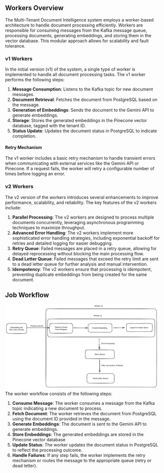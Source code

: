 ## Workers Overview
The Multi-Tenant Document Intelligence system employs a worker-based architecture to handle document processing efficiently. Workers are responsible for consuming messages from the Kafka message queue, processing documents, generating embeddings, and storing them in the vector database. This modular approach allows for scalability and fault tolerance.

### v1 Workers
In the initial version (v1) of the system, a single type of worker is implemented to handle all document processing tasks. The v1 worker performs the following steps:
1. **Message Consumption**: Listens to the Kafka topic for new document messages.
2. **Document Retrieval**: Fetches the document from PostgreSQL based on the message.
3. **Generation of Embeddings**: Sends the document to the Gemini API to generate embeddings.
4. **Storage**: Stores the generated embeddings in the Pinecone vector database, tagged with the tenant ID.
5. **Status Update**: Updates the document status in PostgreSQL to indicate completion.

#### Retry Mechanism
The v1 worker includes a basic retry mechanism to handle transient errors when communicating with external services like the Gemini API or Pinecone. If a request fails, the worker will retry a configurable number of times before logging an error.

### v2 Workers
The v2 version of the workers introduces several enhancements to improve performance, scalability, and reliability. The key features of the v2 workers include:
1. **Parallel Processing**: The v2 workers are designed to process multiple documents concurrently, leveraging asynchronous programming techniques to maximize throughput.
2. **Advanced Error Handling**: The v2 workers implement more sophisticated error handling strategies, including exponential backoff for retries and detailed logging for easier debugging.
3. **Retry Queue**: Failed messages are placed in a retry queue, allowing for delayed reprocessing without blocking the main processing flow.
4. **Dead Letter Queue**: Failed messages that exceed the retry limit are sent to a dead letter queue for further analysis and manual intervention.
5. **Idempotency**: The v2 workers ensure that processing is idempotent, preventing duplicate embeddings from being created for the same document.

## Job Workflow
![Worker Workflow Diagram](docs/images/worker.png)
The worker workflow consists of the following steps:
1. **Consume Message**: The worker consumes a message from the Kafka topic indicating a new document to process.
2. **Fetch Document**: The worker retrieves the document from PostgreSQL using the document ID provided in the message.
3. **Generate Embeddings**: The document is sent to the Gemini API to generate embeddings.
4. **Store Embeddings**: The generated embeddings are stored in the Pinecone vector database
5. **Update Status**: The worker updates the document status in PostgreSQL to reflect the processing outcome.
6. **Handle Failures**: If any step fails, the worker implements the retry mechanism or routes the message to the appropriate queue (retry or dead letter).

